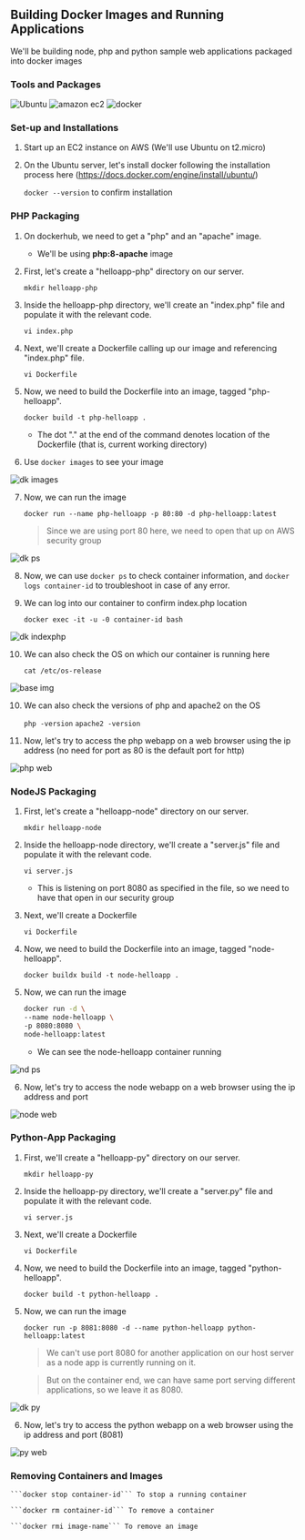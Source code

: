## Building Docker Images and Running Applications

We'll be building node, php and python sample web applications packaged into docker images

### Tools and Packages

![Ubuntu](https://img.shields.io/badge/Ubuntu-22.04-E95420?style=for-the-badge&logo=Ubuntu) ![amazon ec2](https://img.shields.io/badge/amazonec2-FF9900?style=for-the-badge&labelColor=black&logo=amazonec2&logoColor=FF9900) ![docker](https://img.shields.io/badge/docker-2496ED?style=for-the-badge&labelColor=black&logo=docker&logoColor=2496ED) 


### Set-up and Installations

1. Start up an EC2 instance on AWS (We'll use Ubuntu on t2.micro)

2. On the Ubuntu server, let's install docker following the installation process here (https://docs.docker.com/engine/install/ubuntu/)

    ```docker --version``` to confirm installation


### PHP Packaging

1. On dockerhub, we need to get a "php" and an "apache" image.

    - We'll be using **php:8-apache** image

2. First, let's create a "helloapp-php" directory on our server. 

    ```
    mkdir helloapp-php
    ```

3. Inside the helloapp-php directory, we'll create an "index.php" file and populate it with the relevant code.

    ```vi index.php```

4. Next, we'll create a Dockerfile calling up our image and referencing "index.php" file.

    ```vi Dockerfile```

5. Now, we need to build the Dockerfile into an image, tagged "php-helloapp".

    ```
    docker build -t php-helloapp .
    ```

    - The dot "." at the end of the command denotes location of the Dockerfile (that is, current working directory)

6. Use ```docker images``` to see your image

![dk images](link)

7. Now, we can run the image

    ```
    docker run --name php-helloapp -p 80:80 -d php-helloapp:latest
    ```

    > Since we are using port 80 here, we need to open that up on AWS security group

![dk ps](link)

8. Now, we can use ```docker ps``` to check container information, and ```docker logs container-id``` to troubleshoot in case of any error.

9. We can log into our container to confirm index.php location

    ```
    docker exec -it -u -0 container-id bash
    ```

![dk indexphp](link)

10. We can also check the OS on which our container is running here

    ```cat /etc/os-release```

![base img](link)

10. We can also check the versions of php and apache2 on the OS

    ```php -version```
    ```apache2 -version```

11. Now, let's try to access the php webapp on a web browser using the ip address (no need for port as 80 is the default port for http)

![php web](link)


### NodeJS Packaging

1. First, let's create a "helloapp-node" directory on our server.

    ```
    mkdir helloapp-node
    ```

2. Inside the helloapp-node directory, we'll create a "server.js" file and populate it with the relevant code. 

    ```vi server.js```

    - This is listening on port 8080 as specified in the file, so we need to have that open in our security group

3. Next, we'll create a Dockerfile

    ```vi Dockerfile```

4. Now, we need to build the Dockerfile into an image, tagged "node-helloapp".

    ```
    docker buildx build -t node-helloapp .
    ```

5. Now, we can run the image

    ```bash
    docker run -d \
    --name node-helloapp \
    -p 8080:8080 \
    node-helloapp:latest
    ```

    - We can see the node-helloapp container running

![nd ps](link)

6. Now, let's try to access the node webapp on a web browser using the ip address and port

![node web](link)


### Python-App Packaging

1. First, we'll create a "helloapp-py" directory on our server.

    ```mkdir helloapp-py```

2. Inside the helloapp-py directory, we'll create a "server.py" file and populate it with the relevant code. 
    
    ```vi server.js```

3. Next, we'll create a Dockerfile

    ```vi Dockerfile```

4. Now, we need to build the Dockerfile into an image, tagged "python-helloapp".

    ```docker build -t python-helloapp .```

5. Now, we can run the image

    ```
    docker run -p 8081:8080 -d --name python-helloapp python-helloapp:latest
    ```

    > We can't use port 8080 for another application on our host server as a node app is currently running on it.
    
    > But on the container end, we can have same port serving different applications, so we leave it as 8080.

![dk py](link)

6. Now, let's try to access the python webapp on a web browser using the ip address and port (8081)

![py web](link)


### Removing Containers and Images

    ```docker stop container-id``` To stop a running container

    ```docker rm container-id``` To remove a container

    ```docker rmi image-name``` To remove an image

